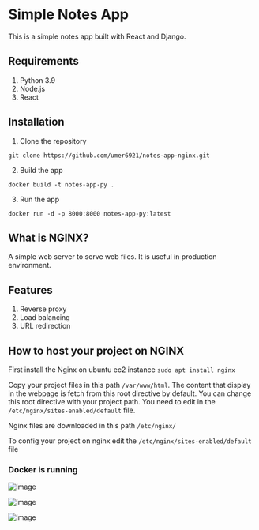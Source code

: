 # Simple Notes App
This is a simple notes app built with React and Django.

## Requirements
1. Python 3.9
2. Node.js
3. React

## Installation
1. Clone the repository
```
git clone https://github.com/umer6921/notes-app-nginx.git
```

2. Build the app
```
docker build -t notes-app-py .
```

3. Run the app
```
docker run -d -p 8000:8000 notes-app-py:latest
```

## What is NGINX?
A simple web server to serve web files. It is useful in production environment.

## Features
1) Reverse proxy
2) Load balancing
3) URL redirection
## How to host your project on NGINX
First install the Nginx on ubuntu ec2 instance ```sudo apt install nginx```

Copy your project files in this path ```/var/www/html```. The content that display in the webpage is fetch from this root directive by default. You can change this root directive with your project path. You need to edit in the ```/etc/nginx/sites-enabled/default``` file.

Nginx files are downloaded in this path ```/etc/nginx/```

To config your project on nginx edit the ```/etc/nginx/sites-enabled/default``` file

### Docker is running
![image](https://github.com/umer6921/notes-app-nginx/assets/75561123/82296970-301f-4d93-b024-182b83186335)

![image](https://github.com/umer6921/notes-app-nginx/assets/75561123/a44bb4ca-2e54-4832-ab28-65aa79515bfa)

![image](https://github.com/user-attachments/assets/d4745203-f3a5-49fb-a26d-d6a4b952a239)


